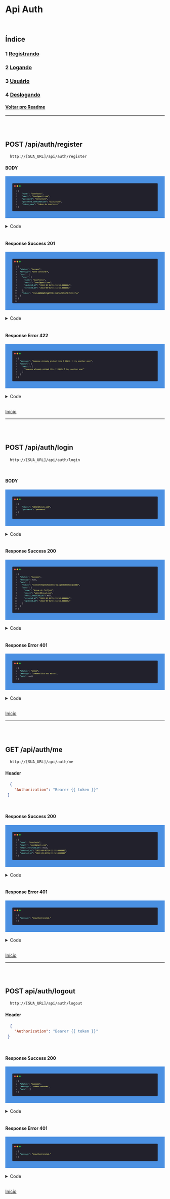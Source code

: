 # Api Auth

<br/>

## Índice
### 1 [Registrando](#post-apiauthregister)
### 2 [Logando](#post-apiauthlogin)
### 3 [Usuário](#get-apiauthme)
### 4 [Deslogando](#post-apiauthlogout)
#### [Voltar pro Readme](/README.md)

<hr>
<br/>
<br/>

## POST /api/auth/register

```
  http://[SUA_URL]/api/auth/register
```

#### BODY

![Body register](/img/body_register_auth.png)

<details> 
  <summary>Code</summary>

```json
{
    "name": "UserTeste",
    "email": "User@gmail.com",
    "password": "123123123",
    "password_confirmation": "123123123",
    "token_name": "Token do UserTeste"
}
```

</details>

<br/>

#### Response Success 201

![Response](/img/response_success_register.png)

<details> 
  <summary>Code</summary>

```json
{
    "status": "Success",
    "message": "User created!",
    "data": {
        "user": {
        "name": "UserTeste",
        "email": "user@gmail.com",
        "updated_at": "2022-09-02T14:11:52.000000Z",
        "created_at": "2022-09-02T14:11:52.000000Z"
        },
        "token": "1|etuMWNMmMVIgWOfDDiibQFhuIG3cc5NJS2RzzTys"
    }
}
```

</details>

<br/>

#### Response Error 422

![Response](/img/response_error_register.png)

<details> 
  <summary>Code</summary>

```json
{
  "message": "Someone already picked this [ EMAIL ] try another one!",
  "errors": {
    "email": [
      "Someone already picked this [ EMAIL ] try another one!"
    ]
  }
}
```

</details>

<br>

[Início](#api-auth)

<hr>
<br/>
<br/>

## POST /api/auth/login

```
  http://[SUA_URL]/api/auth/login
```
<br/>

#### BODY

![Body login](/img/body_login.png)

<details> 
  <summary>Code</summary>

```json
{
    "email": "admin@local.com",
    "password": "password"
}
```

</details>

<br/>

#### Response Success 200

![Response](/img/response_success_login.png)

<details> 
  <summary>Code</summary>

```json
{
  "status": "Success",
  "message": null,
  "data": {
    "token": "2|n53V5YRqOEkFUaVmt6rJqLvQB5b1b66NqlQkOdMK",
    "user": {
      "name": "Braum de freljord",
      "email": "admin@local.com",
      "email_verified_at": null,
      "created_at": "2022-09-02T14:11:52.000000Z",
      "updated_at": "2022-09-02T14:11:52.000000Z"
    }
  }
}
```

</details>

<br/>

#### Response Error 401

![Response](/img/response_error_login_auth.png)

<details> 
  <summary>Code</summary>

```json
{
  "status": "Error",
  "message": "Credentials not match",
  "data": null
}
```

</details>

<br>

[Início](#api-auth)

<hr>
<br/>
<br/>


## GET /api/auth/me

```
  http://[SUA_URL]/api/auth/me
```
#### Header

```json
  { 
    "Authorization": "Bearer {{ token }}"
 }
```

<br/>

#### Response Success 200

![Response](/img/response_success_me_auth.png)

<details> 
  <summary>Code</summary>

```json
{
  "name": "UserTeste",
  "email": "user@gmail.com",
  "email_verified_at": null,
  "created_at": "2022-09-02T14:11:52.000000Z",
  "updated_at": "2022-09-02T14:11:52.000000Z"
}
```

</details>

<br/>

#### Response Error 401

![Response](/img/response_error_me_auth.png)

<details> 
  <summary>Code</summary>

```json
{
  "message": "Unauthenticated."
}
```

</details>

<br>

[Início](#api-auth)

<hr>
<br/>
<br/>

## POST api/auth/logout

```
  http://[SUA_URL]/api/auth/logout
```
#### Header

```json
  { 
    "Authorization": "Bearer {{ token }}"
 }
```

<br/>

#### Response Success 200

![Response](/img/response_success_logout_auth.png)

<details> 
  <summary>Code</summary>

```json
{
  "status": "Success",
  "message": "Tokens Revoked",
  "data": []
}
```

</details>

<br/>

#### Response Error 401

![Response](/img/response_error_logout_auth.png)

<details> 
  <summary>Code</summary>

```json
{
  "message": "Unauthenticated."
}
```

</details>

<br>

[Início](#api-auth)

